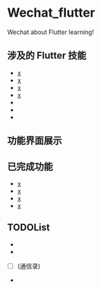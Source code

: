 # Wechat_flutter
Wechat about Flutter learning!
## 涉及的 Flutter 技能

- [x](富文本展示)
- [x](Toast弹出框)
- [x](二维码生成扫描)
- [x](数据请求解析)
- [ ](下拉刷新加载)
- [ ](网络请求与缓存)
- [ ]()

## 功能界面展示

## 已完成功能
- [x](朋友圈列表)
- [x](我的列表)
- [x](发现首页)
- [x](二维码生成)
## TODOList
- [ ](扫一扫)
- [ ](下拉加载)
- [ ] (通信录)
- [ ](评论)


